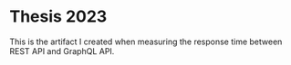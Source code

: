 # Thesis 2023

This is the artifact I created when measuring the response time between REST API and GraphQL API.
